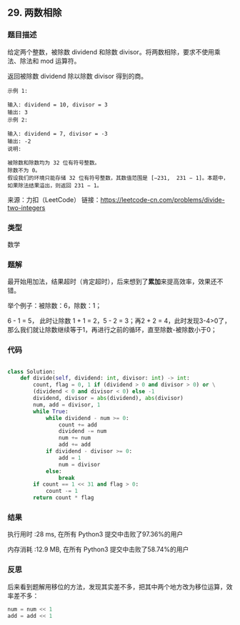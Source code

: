 ## 29. 两数相除



### 题目描述

给定两个整数，被除数 dividend 和除数 divisor。将两数相除，要求不使用乘法、除法和 mod 运算符。

返回被除数 dividend 除以除数 divisor 得到的商。

```
示例 1:

输入: dividend = 10, divisor = 3
输出: 3
示例 2:

输入: dividend = 7, divisor = -3
输出: -2
说明:

被除数和除数均为 32 位有符号整数。
除数不为 0。
假设我们的环境只能存储 32 位有符号整数，其数值范围是 [−231,  231 − 1]。本题中，如果除法结果溢出，则返回 231 − 1。
```

来源：力扣（LeetCode）
链接：https://leetcode-cn.com/problems/divide-two-integers



### 类型

数学



### 题解

最开始用加法，结果超时（肯定超时），后来想到了**累加**来提高效率，效果还不错。

举个例子：被除数：6，除数：1；

6 - 1 = 5， 此时让除数 1 + 1 = 2，5 - 2 = 3；再2 + 2 = 4，此时发现3-4>0了，那么我们就让除数继续等于1，再进行之前的循环，直至除数-被除数小于0；



### 代码

```python

class Solution:
    def divide(self, dividend: int, divisor: int) -> int:
    	count, flag = 0, 1 if (dividend > 0 and divisor > 0) or \
    	(dividend < 0 and divisor < 0) else -1
    	dividend, divisor = abs(dividend), abs(divisor)
    	num, add = divisor, 1
    	while True:
    		while dividend - num >= 0:
    			count += add
    			dividend -= num
    			num += num
    			add += add
    		if dividend - divisor >= 0:
    			add = 1
    			num = divisor
    		else:
    			break
    	if count == 1 << 31 and flag > 0:
    		count -= 1
    	return count * flag
```



### 结果

执行用时 :28 ms, 在所有 Python3 提交中击败了97.36%的用户

内存消耗 :12.9 MB, 在所有 Python3 提交中击败了58.74%的用户

### 反思

后来看到题解用移位的方法，发现其实差不多，把其中两个地方改为移位运算，效率差不多：

```python
num = num << 1
add = add << 1
```

